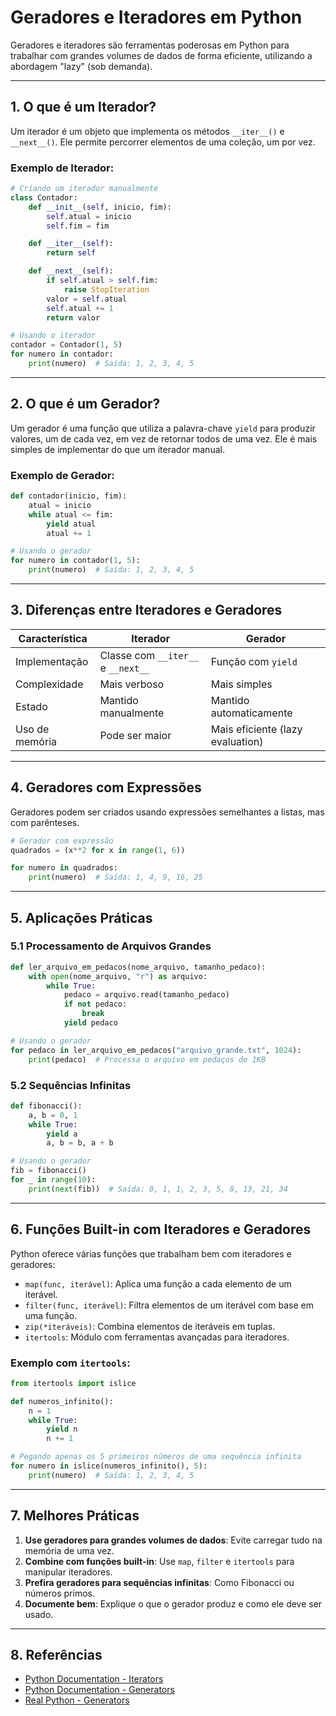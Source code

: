 # Geradores e Iteradores em Python

Geradores e iteradores são ferramentas poderosas em Python para trabalhar com grandes volumes de dados de forma eficiente, utilizando a abordagem "lazy" (sob demanda).

---

## 1. O que é um Iterador?

Um iterador é um objeto que implementa os métodos `__iter__()` e `__next__()`. Ele permite percorrer elementos de uma coleção, um por vez.

### Exemplo de Iterador:

```python
# Criando um iterador manualmente
class Contador:
    def __init__(self, inicio, fim):
        self.atual = inicio
        self.fim = fim

    def __iter__(self):
        return self

    def __next__(self):
        if self.atual > self.fim:
            raise StopIteration
        valor = self.atual
        self.atual += 1
        return valor

# Usando o iterador
contador = Contador(1, 5)
for numero in contador:
    print(numero)  # Saída: 1, 2, 3, 4, 5
```

---

## 2. O que é um Gerador?

Um gerador é uma função que utiliza a palavra-chave `yield` para produzir valores, um de cada vez, em vez de retornar todos de uma vez. Ele é mais simples de implementar do que um iterador manual.

### Exemplo de Gerador:

```python
def contador(inicio, fim):
    atual = inicio
    while atual <= fim:
        yield atual
        atual += 1

# Usando o gerador
for numero in contador(1, 5):
    print(numero)  # Saída: 1, 2, 3, 4, 5
```

---

## 3. Diferenças entre Iteradores e Geradores

| Característica         | Iterador                          | Gerador                          |
|------------------------|------------------------------------|-----------------------------------|
| Implementação          | Classe com `__iter__` e `__next__` | Função com `yield`               |
| Complexidade           | Mais verboso                      | Mais simples                     |
| Estado                 | Mantido manualmente               | Mantido automaticamente          |
| Uso de memória         | Pode ser maior                    | Mais eficiente (lazy evaluation) |

---

## 4. Geradores com Expressões

Geradores podem ser criados usando expressões semelhantes a listas, mas com parênteses.

```python
# Gerador com expressão
quadrados = (x**2 for x in range(1, 6))

for numero in quadrados:
    print(numero)  # Saída: 1, 4, 9, 16, 25
```

---

## 5. Aplicações Práticas

### 5.1 Processamento de Arquivos Grandes

```python
def ler_arquivo_em_pedacos(nome_arquivo, tamanho_pedaco):
    with open(nome_arquivo, "r") as arquivo:
        while True:
            pedaco = arquivo.read(tamanho_pedaco)
            if not pedaco:
                break
            yield pedaco

# Usando o gerador
for pedaco in ler_arquivo_em_pedacos("arquivo_grande.txt", 1024):
    print(pedaco)  # Processa o arquivo em pedaços de 1KB
```

### 5.2 Sequências Infinitas

```python
def fibonacci():
    a, b = 0, 1
    while True:
        yield a
        a, b = b, a + b

# Usando o gerador
fib = fibonacci()
for _ in range(10):
    print(next(fib))  # Saída: 0, 1, 1, 2, 3, 5, 8, 13, 21, 34
```

---

## 6. Funções Built-in com Iteradores e Geradores

Python oferece várias funções que trabalham bem com iteradores e geradores:

- `map(func, iterável)`: Aplica uma função a cada elemento de um iterável.
- `filter(func, iterável)`: Filtra elementos de um iterável com base em uma função.
- `zip(*iteráveis)`: Combina elementos de iteráveis em tuplas.
- `itertools`: Módulo com ferramentas avançadas para iteradores.

### Exemplo com `itertools`:

```python
from itertools import islice

def numeros_infinito():
    n = 1
    while True:
        yield n
        n += 1

# Pegando apenas os 5 primeiros números de uma sequência infinita
for numero in islice(numeros_infinito(), 5):
    print(numero)  # Saída: 1, 2, 3, 4, 5
```

---

## 7. Melhores Práticas

1. **Use geradores para grandes volumes de dados**: Evite carregar tudo na memória de uma vez.
2. **Combine com funções built-in**: Use `map`, `filter` e `itertools` para manipular iteradores.
3. **Prefira geradores para sequências infinitas**: Como Fibonacci ou números primos.
4. **Documente bem**: Explique o que o gerador produz e como ele deve ser usado.

---

## 8. Referências

- [Python Documentation - Iterators](https://docs.python.org/3/library/stdtypes.html#typeiter)
- [Python Documentation - Generators](https://docs.python.org/3/howto/functional.html#generators)
- [Real Python - Generators](https://realpython.com/introduction-to-python-generators/)
